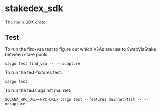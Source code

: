 # stakedex_sdk

The main SDK crate.

## Test

To run the find-vsa test to figure out which VSAs are use to SwapViaStake between stake pools:

`cargo test find_vsa -- --nocapture`

To run the test-fixtures test:

`cargo test`

To run the tests against mainnet:

`SOLANA_RPC_URL=<RPC-URL> cargo test --features mainnet-test -- --nocapture`
